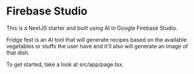 # Firebase Studio

This is a NextJS starter and built using AI in Google Firebase Studio.

Fridge fest is an AI tool that will generate recipes based on the available vegetables or stuffs the user have and it'll also will generate an image of that dish.

To get started, take a look at src/app/page.tsx.
